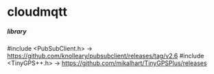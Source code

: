 # cloudmqtt

##### library #####
#include <PubSubClient.h>
-> https://github.com/knolleary/pubsubclient/releases/tag/v2.6
#include <TinyGPS++.h>
-> https://github.com/mikalhart/TinyGPSPlus/releases

